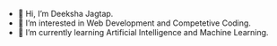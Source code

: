 - 👋 Hi, I’m Deeksha Jagtap.
- 👀 I’m interested in Web Development and Competetive Coding.
- 🌱 I’m currently learning Artificial Intelligence and Machine Learning.

<!---
deek121477/deek121477 is a ✨ special ✨ repository because its `README.md` (this file) appears on your GitHub profile.
You can click the Preview link to take a look at your changes.
--->
